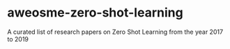 # aweosme-zero-shot-learning
A curated list of research papers on Zero Shot Learning from the year 2017 to 2019
